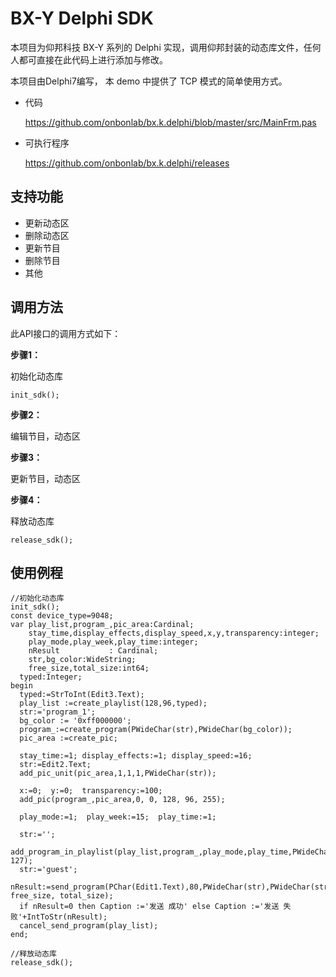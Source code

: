 # BX-Y Delphi SDK
本项目为仰邦科技 BX-Y 系列的 Delphi 实现，调用仰邦封装的动态库文件，任何人都可直接在此代码上进行添加与修改。

本项目由Delphi7编写， 本 demo 中提供了 TCP 模式的简单使用方式。

* 代码

  https://github.com/onbonlab/bx.k.delphi/blob/master/src/MainFrm.pas

* 可执行程序

  https://github.com/onbonlab/bx.k.delphi/releases



## 支持功能

* 更新动态区
* 删除动态区
* 更新节目
* 删除节目
* 其他

## 调用方法

此API接口的调用方式如下：

**步骤1：**

初始化动态库

```
init_sdk();
```

**步骤2：**

编辑节目，动态区

**步骤3：**

更新节目，动态区

**步骤4：**

释放动态库

```
release_sdk();
```

## 使用例程

```
//初始化动态库
init_sdk();
const device_type=9048;
var play_list,program_,pic_area:Cardinal;
    stay_time,display_effects,display_speed,x,y,transparency:integer;
    play_mode,play_week,play_time:integer;
    nResult           : Cardinal;
    str,bg_color:WideString;
	free_size,total_size:int64;
  typed:Integer;
begin
  typed:=StrToInt(Edit3.Text);
  play_list :=create_playlist(128,96,typed);
  str:='program_1';    
  bg_color := '0xff000000';
  program_:=create_program(PWideChar(str),PWideChar(bg_color));
  pic_area :=create_pic;

  stay_time:=1; display_effects:=1; display_speed:=16;
  str:=Edit2.Text;
  add_pic_unit(pic_area,1,1,1,PWideChar(str));

  x:=0;  y:=0;  transparency:=100;
  add_pic(program_,pic_area,0, 0, 128, 96, 255);

  play_mode:=1;  play_week:=15;  play_time:=1;

  str:='';
  add_program_in_playlist(play_list,program_,play_mode,play_time,PWideChar(str),PWideChar(str),PWideChar(str),PWideChar(str), 127);
  str:='guest';
  nResult:=send_program(PChar(Edit1.Text),80,PWideChar(str),PWideChar(str),PWideChar(dir),play_list,0, free_size, total_size);
  if nResult=0 then Caption :='发送 成功' else Caption :='发送 失败'+IntToStr(nResult);
  cancel_send_program(play_list);
end;

//释放动态库
release_sdk();
```

